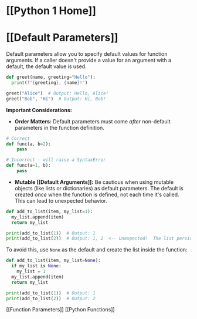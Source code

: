 # [[Python 1 Home]]
# [[Default Parameters]] 
Default parameters allow you to specify default values for function arguments.  If a caller doesn't provide a value for an argument with a default, the default value is used.

```python
def greet(name, greeting="Hello"):
  print(f"{greeting}, {name}!")

greet("Alice")  # Output: Hello, Alice!
greet("Bob", "Hi")  # Output: Hi, Bob!
```

**Important Considerations:**

* **Order Matters:** Default parameters must come *after* non-default parameters in the function definition.

```python
# Correct
def func(a, b=2):
    pass

# Incorrect - will raise a SyntaxError
def func(a=1, b):
    pass
```

* **Mutable [[Default Arguments]]:** Be cautious when using mutable objects (like lists or dictionaries) as default parameters.  The default is created *once* when the function is defined, not each time it's called. This can lead to unexpected behavior.

```python
def add_to_list(item, my_list=1):
  my_list.append(item)
  return my_list

print(add_to_list(1))  # Output: 1
print(add_to_list(2))  # Output: 1, 2  <-- Unexpected!  The list persists between calls.
```

To avoid this, use `None` as the default and create the list inside the function:

```python
def add_to_list(item, my_list=None):
  if my_list is None:
    my_list = 1
  my_list.append(item)
  return my_list

print(add_to_list(1))  # Output: 1
print(add_to_list(2))  # Output: 2
```

[[Function Parameters]]
[[Python Functions]]

